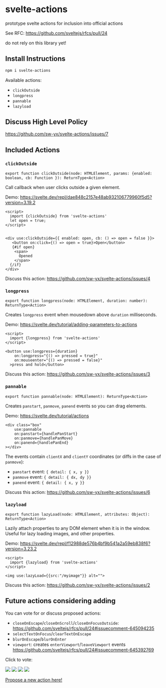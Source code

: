 # svelte-actions

prototype svelte actions for inclusion into official actions

See RFC: https://github.com/sveltejs/rfcs/pull/24

do not rely on this library yet!

## Install Instructions

```bash
npm i svelte-actions
```

Available actions:

- `clickOutside`
- `longpress`
- `pannable`
- `lazyload`

## Discuss High Level Policy

https://github.com/sw-yx/svelte-actions/issues/7

## Included Actions

### `clickOutside`

`export function clickOutside(node: HTMLElement, params: {enabled: boolean, cb: Function }): ReturnType<Action>`

Call callback when user clicks outside a given element.

Demo: https://svelte.dev/repl/dae848c2157e48ab932106779960f5d5?version=3.19.2


```svelte
<script>
  import {clickOutside} from 'svelte-actions'
  let open = true;
</script>


<div use:clickOutside={{ enabled: open, cb: () => open = false }}>
   <button on:click={() => open = true}>Open</button>
   {#if open}
    <span>
      Opened
    </span>
  {/if}
</div>
```

Discuss this action: https://github.com/sw-yx/svelte-actions/issues/4

### `longpress`

`export function longpress(node: HTMLElement, duration: number): ReturnType<Action>`

Creates `longpress` event when mousedown above `duration` milliseconds.

Demo: https://svelte.dev/tutorial/adding-parameters-to-actions

```svelte
<script>
  import {longpress} from 'svelte-actions'
</script>

<button use:longpress={duration}
    on:longpress="{() => pressed = true}"
    on:mouseenter="{() => pressed = false}"
  >press and hold</button>
```

Discuss this action: https://github.com/sw-yx/svelte-actions/issues/3

### `pannable`

`export function pannable(node: HTMLElement): ReturnType<Action>`

Creates `panstart`, `panmove`, `panend` events so you can drag elements. 

Demo: https://svelte.dev/tutorial/actions

```svelte
<div class="box"
	use:pannable
	on:panstart={handlePanStart}
	on:panmove={handlePanMove}
	on:panend={handlePanEnd}
></div>
```

The events contain `clientX` and `clientY` coordinates (or diffs in the case of `panmove`):

- `panstart` event: `{ detail: { x, y }}`
- `panmove` event: `{ detail: { dx, dy }}`
- `panend` event: `{ detail: { x, y }}`

Discuss this action: https://github.com/sw-yx/svelte-actions/issues/6

### `lazyload`

`export function lazyLoad(node: HTMLElement, attributes: Object): ReturnType<Action>`

Lazily attach properties to any DOM element when it is in the window. Useful for lazy loading images, and other properties.

Demo: https://svelte.dev/repl/f12988de576b4bf9b541a2a59eb838f6?version=3.23.2

```svelte
<script>
  import {lazyload} from 'svelte-actions'
</script>

<img use:lazyLoad={{src:"/myimage"}} alt="">
```

Discuss this action: https://github.com/sw-yx/svelte-actions/issues/2


## Future actions considering adding

You can vote for or discuss proposed actions:

- `closeOnEscape`/`closeOnScroll`/`closeOnFocusOutside`: https://github.com/sveltejs/rfcs/pull/24#issuecomment-645094235
- `selectTextOnFocus`/`clearTextOnEscape`
- `blurOnEscape`/`blurOnEnter`
- `viewport`: creates `enterViewport`/`leaveViewport` events https://github.com/sveltejs/rfcs/pull/24#issuecomment-645392769

Click to vote:

[![](https://api.gh-polls.com/poll/01EP26KTTPK3XJMAV132PP1Z6P/viewport)](https://api.gh-polls.com/poll/01EP26KTTPK3XJMAV132PP1Z6P/viewport/vote)
[![](https://api.gh-polls.com/poll/01EP26KTTPK3XJMAV132PP1Z6P/selectTextOnFocus%2CclearTextOnEscape)](https://api.gh-polls.com/poll/01EP26KTTPK3XJMAV132PP1Z6P/selectTextOnFocus%2CclearTextOnEscape/vote)
[![](https://api.gh-polls.com/poll/01EP26KTTPK3XJMAV132PP1Z6P/blurOnEscape%2CblurOnEnter)](https://api.gh-polls.com/poll/01EP26KTTPK3XJMAV132PP1Z6P/blurOnEscape%2CblurOnEnter/vote)
[![](https://api.gh-polls.com/poll/01EP26KTTPK3XJMAV132PP1Z6P/closeOn%7BEscape%2CScroll%2CFocusOutside%7D)](https://api.gh-polls.com/poll/01EP26KTTPK3XJMAV132PP1Z6P/closeOn%7BEscape%2CScroll%2CFocusOutside%7D/vote)



[Propose a new action here!](https://github.com/sw-yx/svelte-actions/issues/new)